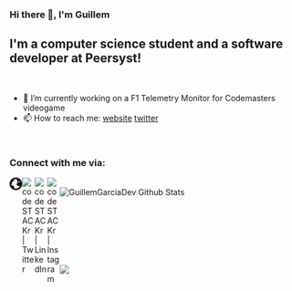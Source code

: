 ### Hi there 👋, I'm Guillem 

## I'm a computer science student and a software developer at Peersyst!
<br>

- 🔭 I’m currently working on a F1 Telemetry Monitor for Codemasters videogame
- 📫 How to reach me: [website] [twitter]

<br>

### Connect with me via:

[<img align="left" alt="codeSTACKr.com" width="22px" src="https://raw.githubusercontent.com/iconic/open-iconic/master/svg/globe.svg" />][website]
[<img align="left" alt="codeSTACKr | Twitter" width="22px" src="https://cdn.jsdelivr.net/npm/simple-icons@v3/icons/twitter.svg" />][twitter]
[<img align="left" alt="codeSTACKr | LinkedIn" width="22px" src="https://cdn.jsdelivr.net/npm/simple-icons@v3/icons/linkedin.svg" />][linkedin]
[<img align="left" alt="codeSTACKr | Instagram" width="22px" src="https://cdn.jsdelivr.net/npm/simple-icons@v3/icons/instagram.svg" />][instagram]

<br>

<img align="left" alt="GuillemGarciaDev Github Stats" src="https://github-readme-stats.vercel.app/api?username=GuillemGarciaDev&show_icons=true&count_private=true">
<br>
<br>
<br>
<br>
<br>
<br>
<br>
<br>
<img align='left' src="https://github-readme-stats.vercel.app/api/top-langs/?username=GuillemGarciaDev&layout=compact" /> 

[website]: https://guillemgarcia.dev
[instagram]: https://www.instagram.com/guillemgarcia/
[twitter]: https://twitter.com/williamhartz_
[linkedin]: https://www.linkedin.com/in/guillem-garc%C3%ADa-gil-8478051b2/
